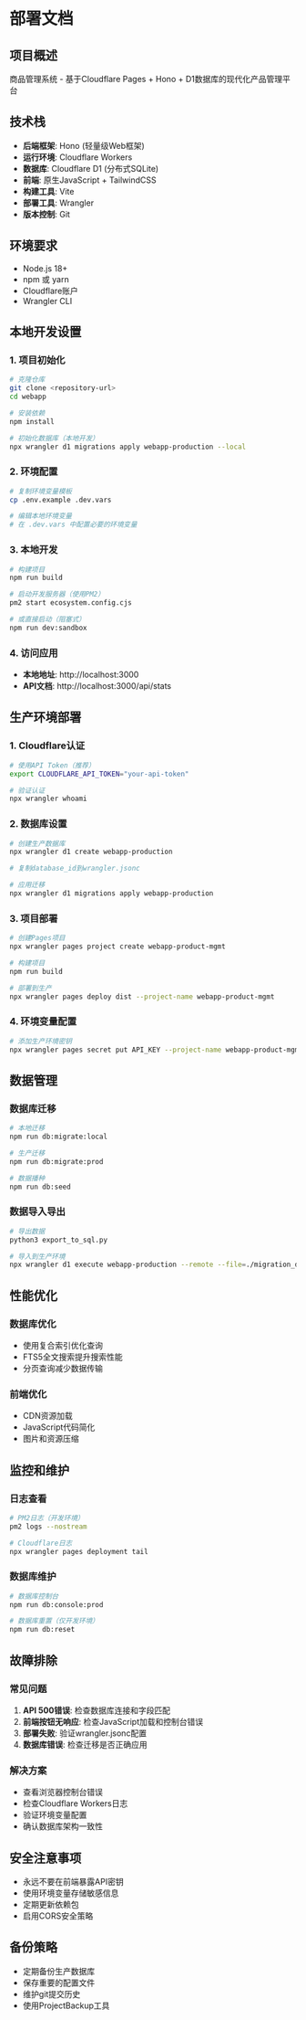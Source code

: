 # 部署文档

## 项目概述
商品管理系统 - 基于Cloudflare Pages + Hono + D1数据库的现代化产品管理平台

## 技术栈
- **后端框架**: Hono (轻量级Web框架)
- **运行环境**: Cloudflare Workers
- **数据库**: Cloudflare D1 (分布式SQLite)
- **前端**: 原生JavaScript + TailwindCSS
- **构建工具**: Vite
- **部署工具**: Wrangler
- **版本控制**: Git

## 环境要求
- Node.js 18+
- npm 或 yarn
- Cloudflare账户
- Wrangler CLI

## 本地开发设置

### 1. 项目初始化
```bash
# 克隆仓库
git clone <repository-url>
cd webapp

# 安装依赖
npm install

# 初始化数据库（本地开发）
npx wrangler d1 migrations apply webapp-production --local
```

### 2. 环境配置
```bash
# 复制环境变量模板
cp .env.example .dev.vars

# 编辑本地环境变量
# 在 .dev.vars 中配置必要的环境变量
```

### 3. 本地开发
```bash
# 构建项目
npm run build

# 启动开发服务器（使用PM2）
pm2 start ecosystem.config.cjs

# 或直接启动（阻塞式）
npm run dev:sandbox
```

### 4. 访问应用
- **本地地址**: http://localhost:3000
- **API文档**: http://localhost:3000/api/stats

## 生产环境部署

### 1. Cloudflare认证
```bash
# 使用API Token（推荐）
export CLOUDFLARE_API_TOKEN="your-api-token"

# 验证认证
npx wrangler whoami
```

### 2. 数据库设置
```bash
# 创建生产数据库
npx wrangler d1 create webapp-production

# 复制database_id到wrangler.jsonc

# 应用迁移
npx wrangler d1 migrations apply webapp-production
```

### 3. 项目部署
```bash
# 创建Pages项目
npx wrangler pages project create webapp-product-mgmt

# 构建项目
npm run build

# 部署到生产
npx wrangler pages deploy dist --project-name webapp-product-mgmt
```

### 4. 环境变量配置
```bash
# 添加生产环境密钥
npx wrangler pages secret put API_KEY --project-name webapp-product-mgmt
```

## 数据管理

### 数据库迁移
```bash
# 本地迁移
npm run db:migrate:local

# 生产迁移
npm run db:migrate:prod

# 数据播种
npm run db:seed
```

### 数据导入导出
```bash
# 导出数据
python3 export_to_sql.py

# 导入到生产环境
npx wrangler d1 execute webapp-production --remote --file=./migration_data.sql
```

## 性能优化

### 数据库优化
- 使用复合索引优化查询
- FTS5全文搜索提升搜索性能
- 分页查询减少数据传输

### 前端优化
- CDN资源加载
- JavaScript代码简化
- 图片和资源压缩

## 监控和维护

### 日志查看
```bash
# PM2日志（开发环境）
pm2 logs --nostream

# Cloudflare日志
npx wrangler pages deployment tail
```

### 数据库维护
```bash
# 数据库控制台
npm run db:console:prod

# 数据库重置（仅开发环境）
npm run db:reset
```

## 故障排除

### 常见问题
1. **API 500错误**: 检查数据库连接和字段匹配
2. **前端按钮无响应**: 检查JavaScript加载和控制台错误
3. **部署失败**: 验证wrangler.jsonc配置
4. **数据库错误**: 检查迁移是否正确应用

### 解决方案
- 查看浏览器控制台错误
- 检查Cloudflare Workers日志
- 验证环境变量配置
- 确认数据库架构一致性

## 安全注意事项
- 永远不要在前端暴露API密钥
- 使用环境变量存储敏感信息
- 定期更新依赖包
- 启用CORS安全策略

## 备份策略
- 定期备份生产数据库
- 保存重要的配置文件
- 维护git提交历史
- 使用ProjectBackup工具
